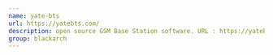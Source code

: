 ```yaml
---
name: yate-bts
url: https://yatebts.com/
description: open source GSM Base Station software. URL : https://yatebts.com/ Groups : blackarch blackarch-radio
group: blackarch
---
```

